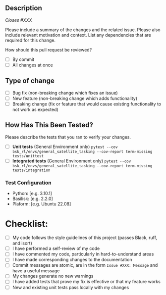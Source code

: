 ## Description
_Closes #XXX_

Please include a summary of the changes and the related issue. Please also include relevant motivation and context. List any dependencies that are required for this change.

How should this pull request be reviewed?
- [ ] By commit
- [ ] All changes at once

## Type of change

- [ ] Bug fix (non-breaking change which fixes an issue)
- [ ] New feature (non-breaking change which adds functionality)
- [ ] Breaking change (fix or feature that would cause existing functionality to not work as expected)

## How Has This Been Tested?

Please describe the tests that you ran to verify your changes.

- [ ] __Unit tests__ (General Environment only) `pytest --cov bsk_rl/envs/general_satellite_tasking --cov-report term-missing tests/unittest`
- [ ] __Integrated tests__ (General Environment only) `pytest --cov bsk_rl/envs/general_satellite_tasking --cov-report term-missing tests/integration`

### Test Configuration
 - Python: [e.g. 3.10.1]
-  Basilisk: [e.g. 2.2.0]
 - Plaform: [e.g. Ubuntu 22.08]

# Checklist:

- [ ] My code follows the style guidelines of this project (passes Black, ruff, and isort)
- [ ] I have performed a self-review of my code
- [ ] I have commented my code, particularly in hard-to-understand areas
- [ ] I have made corresponding changes to the documentation
- [ ] Commit messages are atomic, are in the form `Issue #XXX: Message` and have a useful message
- [ ] My changes generate no new warnings
- [ ] I have added tests that prove my fix is effective or that my feature works
- [ ] New and existing unit tests pass locally with my changes
